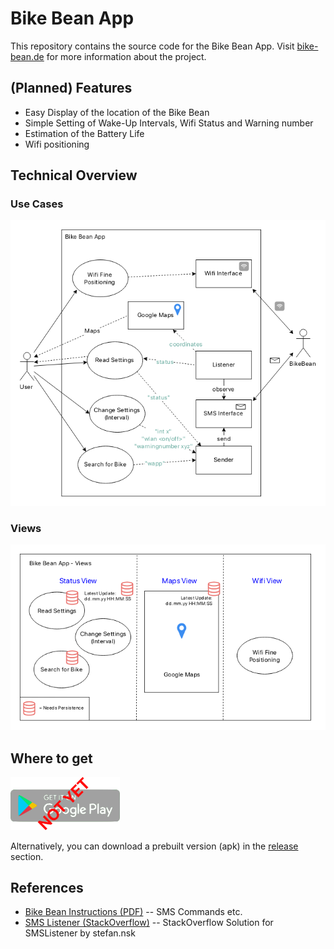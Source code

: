 # Bike Bean App

This repository contains the source code for the Bike Bean App.
Visit [bike-bean.de](https://bike-bean.de/) for more information about the project.

## (Planned) Features

- Easy Display of the location of the Bike Bean
- Simple Setting of Wake-Up Intervals, Wifi Status and Warning number
- Estimation of the Battery Life
- Wifi positioning

## Technical Overview

### Use Cases

![](img/Overview.png)

### Views

![](img/Overview_Views.png)

## Where to get

<a href='https://play.google.com/store/apps/details?id=de.bikebean.app'>
	<img alt='Get it on Google Play' width=175 src='img/google_play_not_yet.png'/></a>
<!-- https://play.google.com/intl/en_us/badges/static/images/badges/en_badge_web_generic.png -->

Alternatively, you can download a prebuilt version (apk) in the
[release](https://github.com/Ludwigmair1986/BikebeanApp/releases) section.

## References

- [Bike Bean Instructions (PDF)](https://bike-bean.de/wp-content/uploads/2019/12/Anleitung_15_12_2019.pdf) -- SMS Commands etc.
- [SMS Listener (StackOverflow)](https://stackoverflow.com/a/23732410) -- StackOverflow Solution for SMSListener by stefan.nsk
